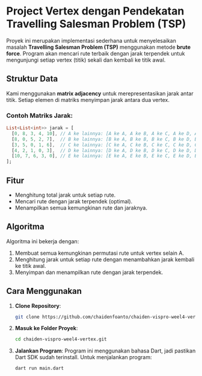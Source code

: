 # Project Vertex dengan Pendekatan Travelling Salesman Problem (TSP)

Proyek ini merupakan implementasi sederhana untuk menyelesaikan masalah **Travelling Salesman Problem (TSP)** menggunakan metode **brute force**. Program akan mencari rute terbaik dengan jarak terpendek untuk mengunjungi setiap vertex (titik) sekali dan kembali ke titik awal.

## Struktur Data

Kami menggunakan **matrix adjacency** untuk merepresentasikan jarak antar titik. Setiap elemen di matriks menyimpan jarak antara dua vertex.

### Contoh Matriks Jarak:
```dart
List<List<int>> jarak = [
  [0, 8, 3, 4, 10], // A ke lainnya: [A ke A, A ke B, A ke C, A ke D, A ke E]
  [8, 0, 5, 2, 7],  // B ke lainnya: [B ke A, B ke B, B ke C, B ke D, B ke E]
  [3, 5, 0, 1, 6],  // C ke lainnya: [C ke A, C ke B, C ke C, C ke D, C ke E]
  [4, 2, 1, 0, 3],  // D ke lainnya: [D ke A, D ke B, D ke C, D ke D, D ke E]
  [10, 7, 6, 3, 0], // E ke lainnya: [E ke A, E ke B, E ke C, E ke D, E ke E]
];
```

## Fitur

- Menghitung total jarak untuk setiap rute.
- Mencari rute dengan jarak terpendek (optimal).
- Menampilkan semua kemungkinan rute dan jaraknya.

## Algoritma

Algoritma ini bekerja dengan:
1. Membuat semua kemungkinan permutasi rute untuk vertex selain A.
2. Menghitung jarak untuk setiap rute dengan menambahkan jarak kembali ke titik awal.
3. Menyimpan dan menampilkan rute dengan jarak terpendek.



## Cara Menggunakan

1. **Clone Repository**:
   ```bash
   git clone https://github.com/chaidenfoanto/chaiden-vispro-weel4-vertex.git
    ```

2. **Masuk ke Folder Proyek**:
   ```bash
   cd chaiden-vispro-weel4-vertex.git
    ```

4. **Jalankan Program**: Program ini menggunakan bahasa Dart, jadi pastikan Dart SDK sudah terinstall.
   Untuk menjalankan program:
    ```bash
    dart run main.dart
    ```

